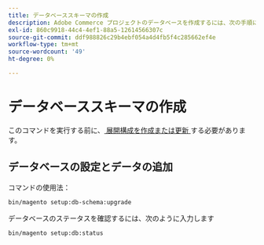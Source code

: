 ```yaml
---
title: データベーススキーマの作成
description: Adobe Commerce プロジェクトのデータベースを作成するには、次の手順に従います。
exl-id: 860c9918-44c4-4ef1-88a5-12614566307c
source-git-commit: ddf988826c29b4ebf054a4d4fb5f4c285662ef4e
workflow-type: tm+mt
source-wordcount: '49'
ht-degree: 0%

---
```


# データベーススキーマの作成

このコマンドを実行する前に、[ 展開構成を作成または更新 ](deployment.md) する必要があります。

## データベースの設定とデータの追加

コマンドの使用法：

```bash
bin/magento setup:db-schema:upgrade
```

データベースのステータスを確認するには、次のように入力します

```bash
bin/magento setup:db:status
```

